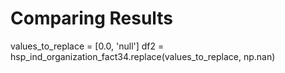 # Comparing Results
values_to_replace = [0.0, 'null']
df2 = hsp_ind_organization_fact34.replace(values_to_replace, np.nan)
